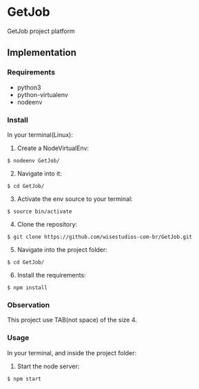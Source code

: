 # GetJob
GetJob project platform

## Implementation

### Requirements
* python3
* python-virtualenv
* nodeenv

### Install
In your terminal(Linux):

1. Create a NodeVirtualEnv:
```
$ nodeenv GetJob/
```
2. Navigate into it:
```
$ cd GetJob/
```
3. Activate the env source to your terminal:
```
$ source bin/activate
```
4. Clone the repository:
```
$ git clone https://github.com/wisestudios-com-br/GetJob.git
```
5. Navigate into the project folder:
```
$ cd GetJob/
```
6. Install the requirements:
```
$ npm install
```

### Observation
This project use TAB(not space) of the size 4.

### Usage
In your terminal, and inside the project folder:

1. Start the node server:
```
$ npm start
```
